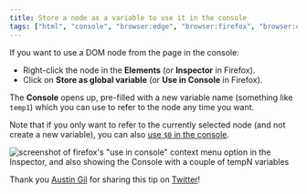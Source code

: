 ```yaml
---
title: Store a node as a variable to use it in the console
tags: ["html", "console", "browser:edge", "browser:firefox", "browser:chrome", "browser:safari"]
---
```

If you want to use a DOM node from the page in the console:

* Right-click the node in the **Elements** (or **Inspector** in Firefox).
* Click on **Store as global variable** (or **Use in Console** in Firefox).

The **Console** opens up, pre-filled with a new variable name (something like `temp1`) which you can use to refer to the node any time you want.

Note that if you only want to refer to the currently selected node (and not create a new variable), you can also [use `$0` in the console](/tips/en/get-current-element-in-console).

![screenshot of firefox's "use in console" context menu option in the Inspector, and also showing the Console with a couple of tempN variables](/assets/img/store-node-as-variable.png)

Thank you [Austin Gil](https://austingil.com/) for sharing this tip on [Twitter](https://twitter.com/Stegosource/status/1451294683024355328)!

